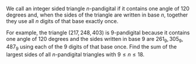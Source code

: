 We call an integer sided triangle $n$-pandigital if it contains one angle of $120$ degrees and, when the sides of the triangle are written in base $n$, together they use all $n$ digits of that base exactly once.

For example, the triangle $(217, 248, 403)$ is $9$-pandigital because it contains one angle of $120$ degrees and the sides written in base $9$ are $261_9, 305_9, 487_9$ using each of the $9$ digits of that base once.
Find the sum of the largest sides of all $n$-pandigital triangles with $9 \le n \le 18$.